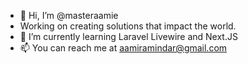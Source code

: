 - 👋 Hi, I’m @masteraamie
- Working on creating solutions that impact the world.
- 🌱 I’m currently learning Laravel Livewire and Next.JS
- 📫 You can reach me at aamiramindar@gmail.com

<!---
masteraamie/masteraamie is a ✨ special ✨ repository because its `README.md` (this file) appears on your GitHub profile.
You can click the Preview link to take a look at your changes.
--->

